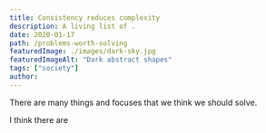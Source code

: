 ```yaml
---
title: Consistency reduces complexity
description: A living list of .
date: 2020-01-17
path: /problems-worth-solving
featuredImage: ./images/dark-sky.jpg
featuredImageAlt: "Dark abstract shapes"
tags: ["society"]
author:
---
```


There are many things and focuses that we think we should solve.

I think there are
